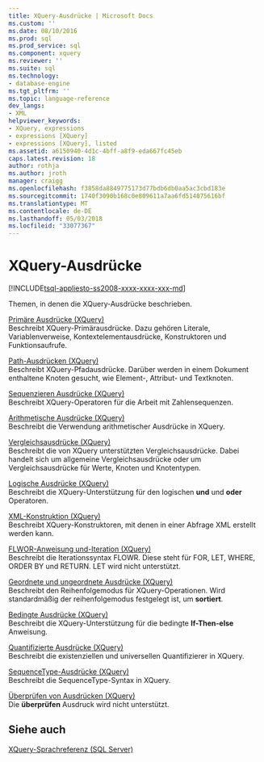 ```yaml
---
title: XQuery-Ausdrücke | Microsoft Docs
ms.custom: ''
ms.date: 08/10/2016
ms.prod: sql
ms.prod_service: sql
ms.component: xquery
ms.reviewer: ''
ms.suite: sql
ms.technology:
- database-engine
ms.tgt_pltfrm: ''
ms.topic: language-reference
dev_langs:
- XML
helpviewer_keywords:
- XQuery, expressions
- expressions [XQuery]
- expressions [XQuery], listed
ms.assetid: a6150940-4d1c-4bff-a8f9-eda667fc45eb
caps.latest.revision: 18
author: rothja
ms.author: jroth
manager: craigg
ms.openlocfilehash: f3858da8849775173d77bdb6db0aa5ac3cbd183e
ms.sourcegitcommit: 1740f3090b168c0e809611a7aa6fd514075616bf
ms.translationtype: MT
ms.contentlocale: de-DE
ms.lasthandoff: 05/03/2018
ms.locfileid: "33077367"
---
```

# <a name="xquery-expressions"></a>XQuery-Ausdrücke
[!INCLUDE[tsql-appliesto-ss2008-xxxx-xxxx-xxx-md](../includes/tsql-appliesto-ss2008-xxxx-xxxx-xxx-md.md)]

  Themen, in denen die XQuery-Ausdrücke beschrieben.  
  

 [Primäre Ausdrücke &#40;XQuery&#41;](../xquery/primary-expressions-xquery.md)  
 Beschreibt XQuery-Primärausdrücke. Dazu gehören Literale, Variablenverweise, Kontextelementausdrücke, Konstruktoren und Funktionsaufrufe.  
  
 [Path-Ausdrücken &#40;XQuery&#41;](../xquery/path-expressions-xquery.md)  
 Beschreibt XQuery-Pfadausdrücke. Darüber werden in einem Dokument enthaltene Knoten gesucht, wie Element-, Attribut- und Textknoten.  
  
 [Sequenzieren Ausdrücke &#40;XQuery&#41;](../xquery/sequence-expressions-xquery.md)  
 Beschreibt XQuery-Operatoren für die Arbeit mit Zahlensequenzen.  
  
 [Arithmetische Ausdrücke &#40;XQuery&#41;](../xquery/arithmetic-expressions-xquery.md)  
 Beschreibt die Verwendung arithmetischer Ausdrücke in XQuery.  
  
 [Vergleichsausdrücke &#40;XQuery&#41;](../xquery/comparison-expressions-xquery.md)  
 Beschreibt die von XQuery unterstützten Vergleichsausdrücke. Dabei handelt sich um allgemeine Vergleichsausdrücke oder um Vergleichsausdrücke für Werte, Knoten und Knotentypen.  
  
 [Logische Ausdrücke &#40;XQuery&#41;](../xquery/logical-expressions-xquery.md)  
 Beschreibt die XQuery-Unterstützung für den logischen **und** und **oder** Operatoren.  
  
 [XML-Konstruktion &#40;XQuery&#41;](../xquery/xml-construction-xquery.md)  
 Beschreibt XQuery-Konstruktoren, mit denen in einer Abfrage XML erstellt werden kann.  
  
 [FLWOR-Anweisung und-Iteration &#40;XQuery&#41;](../xquery/flwor-statement-and-iteration-xquery.md)  
 Beschreibt die Iterationssyntax FLOWR. Diese steht für FOR, LET, WHERE, ORDER BY und RETURN. LET wird nicht unterstützt.  
  
 [Geordnete und ungeordnete Ausdrücke &#40;XQuery&#41;](../xquery/ordered-and-unordered-expressions-xquery.md)  
 Beschreibt den Reihenfolgemodus für XQuery-Operationen. Wird standardmäßig der reihenfolgemodus festgelegt ist, um **sortiert**.  
  
 [Bedingte Ausdrücke &#40;XQuery&#41;](../xquery/conditional-expressions-xquery.md)  
 Beschreibt die XQuery-Unterstützung für die bedingte **If-Then-else** Anweisung.  
  
 [Quantifizierte Ausdrücke &#40;XQuery&#41;](../xquery/quantified-expressions-xquery.md)  
 Beschreibt die existenziellen und universellen Quantifizierer in XQuery.  
  
 [SequenceType-Ausdrücke &#40;XQuery&#41;](../xquery/sequencetype-expressions-xquery.md)  
 Beschreibt die SequenceType-Syntax in XQuery.  
  
 [Überprüfen von Ausdrücken &#40;XQuery&#41;](../xquery/validate-expressions-xquery.md)  
 Die **überprüfen** Ausdruck wird nicht unterstützt.  
  
## <a name="see-also"></a>Siehe auch  
 [XQuery-Sprachreferenz &#40;SQL Server&#41;](../xquery/xquery-language-reference-sql-server.md)  
  
  
